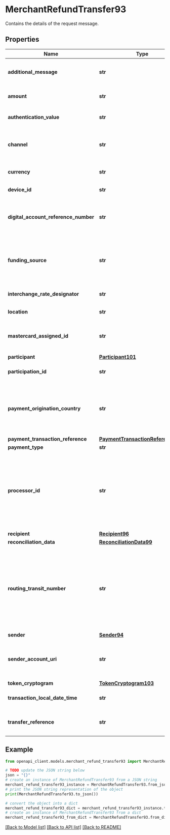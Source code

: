 # MerchantRefundTransfer93

Contains the details of the request message.

## Properties

Name | Type | Description | Notes
------------ | ------------- | ------------- | -------------
**additional_message** | **str** | Message a financial institution will associate to the transfer and may display. \\n\\nType: Alphanumeric Special [a-zA-Z0-9!\\\&quot;#$%&amp;&#39;()*+,-./\\\\:;&lt;&#x3D;&gt;?@[]_&#x60;{|}~], Length: 1-65 | [optional] 
**amount** | **str** | Amount of the transfer. The decimal point is implied based on the payment transfer currency. Details- 1-999999999999 | 
**authentication_value** | **str** | List of name/value pairs containing authentication  values. Refer &#39;Authentication Value URIs&#39; | [optional] 
**channel** | **str** | Initiation channel of the transfer request. This value can be defined in the onboarding process instead of passing in every call. Values: WEB, MOBILE, BANK, KIOSK. Details- Conditional | [optional] 
**currency** | **str** | Currency of the transfer amount as an ISO alpha currency code. Details- Alpha, Length: 3 | 
**device_id** | **str** | The serial number of a device initiating the transfer. Details- 1-40 | [optional] 
**digital_account_reference_number** | **str** | URI to identify the digital account reference number. URI scheme must be pan. If merchant_refund_transfer.sender_account_uri does not start with PAN, the Digital Account Reference Number is required. Valid Values- Refer &#39;Account URIs&#39;. | [optional] 
**funding_source** | **str** | Funding source must contain one of the following: CREDIT, DEBIT, PREPAID, DEPOSIT_ACCOUNT, MOBILE_MONEY_ACCOUNT, CASH. In the Asia/Pacific region, funding sources are limited to Mastercard cards. In Subfield 1 values 04, 05, 06, and 07 are not applicable. | 
**interchange_rate_designator** | **str** | Indicates the interchange rate and editing rules applied to the transaction.  Type:Alphanumeric [a-zA-Z 0-9], Length: 2 | [optional] 
**location** | **str** | Location where the transaction is initiated. Valid Values- Refer &#39;Location URIs&#39;. | [optional] 
**mastercard_assigned_id** | **str** | Mastercard Assigned ID for tiered interchange calculations. This field can be provided when available if transfer.payment_type is P2M. Type: Numeric [0-9], Maximum Length: 6 | [optional] 
**participant** | [**Participant101**](Participant101.md) |  | [optional] 
**participation_id** | **str** | Participation identifier of the sender. The receiving financial institution will associate the value to the transfer. Details- 1-30 | [optional] 
**payment_origination_country** | **str** | The country where the payment originates from as an ISO 3166-1 alpha-3 country code, in uppercase. Details - Conditional. If provided, this should match a valid country configured for the partner during onboarding. If the partner is configured for multiple origination countries this field is required and must be provided. Alpha, length: 3 | [optional] 
**payment_transaction_reference** | [**PaymentTransactionReference102**](PaymentTransactionReference102.md) |  | [optional] 
**payment_type** | **str** | MRF: Merchant Refund | 
**processor_id** | **str** | The processor ID is a ten-digit number of the form: 9000xxxxxx, where the Single Message System-assigned processor ID will be up to the last six digits xxxxxx. If the partner is enrolled in multiple processorId numbers, the processorId number must be specified. If the partner is only enrolled in a single processorId number then system takes the onboarded value. Please contact your MasterCard Representative to enable the usage of fields in this section. Details- Numeric, 10 | [optional] 
**recipient** | [**Recipient96**](Recipient96.md) |  | [optional] 
**reconciliation_data** | [**ReconciliationData99**](ReconciliationData99.md) |  | [optional] 
**routing_transit_number** | **str** | The nine-digit Federal Reserve Routing and Transit (R &amp; T) number of the acquiring institution or the nine-digit pseudo-number assigned to the acquiring institution by Mastercard. If the partner is enrolled in multiple routing transit numbers, the routing transit number must be specified. If the partner is only enrolled in a single routing transit number then system takes the onboarded value. Please contact your MasterCard Representative to enable the usage of fields in this section. Details- Numeric, 9 | [optional] 
**sender** | [**Sender94**](Sender94.md) |  | [optional] 
**sender_account_uri** | **str** | URI to identify the account information of the sender. When PAN is the URI then sender information is required. If scheme chosen is raw, then funding_source must be other than CREDIT, DEBIT or PREPAID. Valid Values- Refer &#39;Account URIs&#39; | 
**token_cryptogram** | [**TokenCryptogram103**](TokenCryptogram103.md) |  | [optional] 
**transaction_local_date_time** | **str** | Local date and time when the transaction is submitted. Details-YYYY-MM-DDTHH:MM:SS±hh[:mm]  | 
**transfer_reference** | **str** | Provide a unique transaction reference number. It must be a unique value for the partner. Details- 6-40, Allowable characters are alphanumeric and * , - . _ ~ | 

## Example

```python
from openapi_client.models.merchant_refund_transfer93 import MerchantRefundTransfer93

# TODO update the JSON string below
json = "{}"
# create an instance of MerchantRefundTransfer93 from a JSON string
merchant_refund_transfer93_instance = MerchantRefundTransfer93.from_json(json)
# print the JSON string representation of the object
print(MerchantRefundTransfer93.to_json())

# convert the object into a dict
merchant_refund_transfer93_dict = merchant_refund_transfer93_instance.to_dict()
# create an instance of MerchantRefundTransfer93 from a dict
merchant_refund_transfer93_from_dict = MerchantRefundTransfer93.from_dict(merchant_refund_transfer93_dict)
```
[[Back to Model list]](../README.md#documentation-for-models) [[Back to API list]](../README.md#documentation-for-api-endpoints) [[Back to README]](../README.md)


